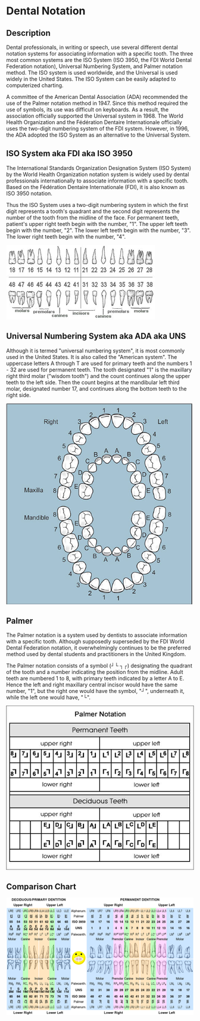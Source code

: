 # Dental Notation

## Description
Dental professionals, in writing or speech, use several different dental notation systems for associating information with a specific tooth. The three most common systems are the ISO System (ISO 3950, the FDI World Dental Federation notation), Universal Numbering System, and Palmer notation method. The ISO system is used worldwide, and the Universal is used widely in the United States. The ISO System can be easily adapted to computerized charting.

A committee of the American Dental Association (ADA) recommended the use of the Palmer notation method in 1947. Since this method required the use of symbols, its use was difficult on keyboards. As a result, the association officially supported the Universal system in 1968. The World Health Organization and the Fédération Dentaire Internationale officially uses the two-digit numbering system of the FDI system. However, in 1996, the ADA adopted the ISO System as an alternative to the Universal System.

## ISO System aka FDI aka ISO 3950
The International Standards Organization Designation System (ISO System) by the World Health Organization notation system is widely used by dental professionals internationally to associate information with a specific tooth. Based on the Fédération Dentaire Internationale (FDI), it is also known as ISO 3950 notation. 

Thus the ISO System uses a two-digit numbering system in which the first digit represents a tooth's quadrant and the second digit represents the number of the tooth from the midline of the face. For permanent teeth, patient's upper right teeth begin with the number, "1". The upper left teeth begin with the number, "2". The lower left teeth begin with the number, "3". The lower right teeth begin with the number, "4".

![FDI Notation](images/FDI.jpg)

## Universal Numbering System aka ADA aka UNS
Although it is termed "universal numbering system", it is most commonly used in the United States. It is also called the "American system". The uppercase letters A through T are used for primary teeth and the numbers 1 - 32 are used for permanent teeth. The tooth designated "1" is the maxillary right third molar ("wisdom tooth") and the count continues along the upper teeth to the left side. Then the count begins at the mandibular left third molar, designated number 17, and continues along the bottom teeth to the right side.

![ADA Notation](images/ADA.jpg)

## Palmer
The Palmer notation is a system used by dentists to associate information with a specific tooth. Although supposedly superseded by the FDI World Dental Federation notation, it overwhelmingly continues to be the preferred method used by dental students and practitioners in the United Kingdom.

The Palmer notation consists of a symbol (┘└ ┐┌) designating the quadrant of the tooth and a number indicating the position from the midline. Adult teeth are numbered 1 to 8, with primary teeth indicated by a letter A to E. Hence the left and right maxillary central incisor would have the same number, "1", but the right one would have the symbol, "┘", underneath it, while the left one would have, "└".

![Palmer Notation](images/Palmer.jpg)

## Comparison Chart

![Comparison Chart](images/1200px-Comparison_of_dental_notations.svg.png)